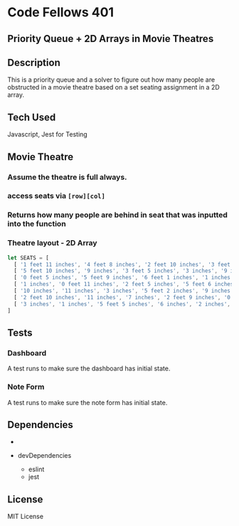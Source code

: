 # Code Fellows 401
## Priority Queue + 2D Arrays in Movie Theatres


## Description
This is a priority queue and a solver to figure out how many people are obstructed in a movie theatre based on a set seating assignment in a 2D array. 

## Tech Used
Javascript, Jest for Testing


## Movie Theatre
### Assume the theatre is full always.
### access seats via `[row][col]`
### Returns how many people are behind in seat that was inputted into the function

### Theatre layout - 2D Array
```javascript
let SEATS = [
  [ '1 feet 11 inches', '4 feet 8 inches', '2 feet 10 inches', '3 feet 5 inches', '2 inches', '3 inches', '11 inches' ],
  [ '5 feet 10 inches', '9 inches', '3 feet 5 inches', '3 inches', '9 inches', '1 feet 0 inches', '0 inches' ],
  [ '0 feet 5 inches', '5 feet 9 inches', '6 feet 1 inches', '1 inches', '1 inches', '5 feet 3 inches', '3 feet 5 inches' ],
  [ '1 inches', '0 feet 11 inches', '2 feet 5 inches', '5 feet 6 inches', '6 feet 6 inches', '6 inches', '5 feet 11 inches' ],
  [ '10 inches', '11 inches', '3 inches', '5 feet 2 inches', '9 inches', '4 inches', '1 feet 10 inches' ],
  [ '2 feet 10 inches', '11 inches', '7 inches', '2 feet 9 inches', '0 inches', '9 inches', '0 feet 2 inches' ],
  [ '3 inches', '1 inches', '5 feet 5 inches', '6 inches', '2 inches', '5 feet 7 inches', '8 inches' ]
]

```

## Tests
### Dashboard
A test runs to make sure the dashboard has initial state.

### Note Form
A test runs to make sure the note form has initial state. 

## Dependencies
- 

- devDependencies
  - eslint
  - jest

## License
MIT License